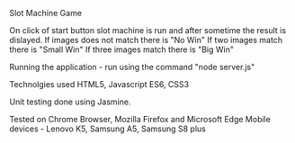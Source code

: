 Slot Machine Game

On click of start button slot machine is run and after sometime the result is dislayed.
If images does not match there is  "No Win"
If two images match there is "Small Win"
If three images match there is "Big Win"

Running the application -
run using the command "node server.js"

Technolgies used
HTML5, Javascript ES6, CSS3

Unit testing done using Jasmine.

Tested on Chrome Browser, Mozilla Firefox and Microsoft Edge
Mobile devices - Lenovo K5, Samsung A5, Samsung S8 plus
